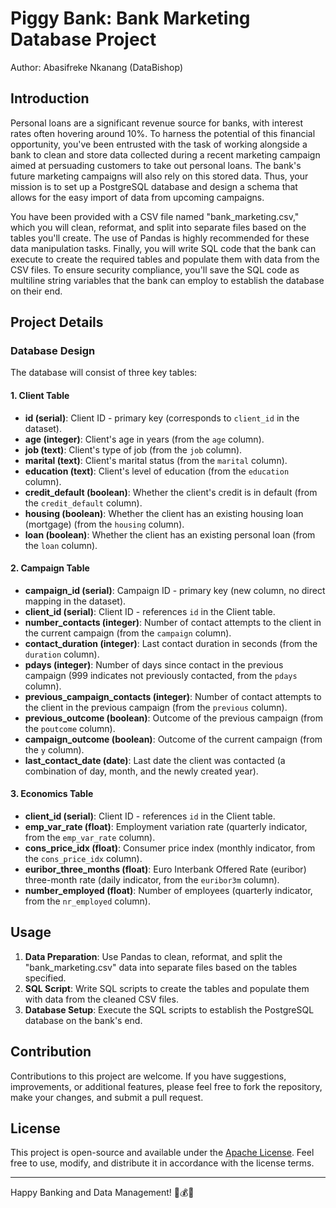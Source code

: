 # Piggy Bank: Bank Marketing Database Project
Author: Abasifreke Nkanang (DataBishop)

## Introduction

Personal loans are a significant revenue source for banks, with interest rates often hovering around 10%. To harness the potential of this financial opportunity, you've been entrusted with the task of working alongside a bank to clean and store data collected during a recent marketing campaign aimed at persuading customers to take out personal loans. The bank's future marketing campaigns will also rely on this stored data. Thus, your mission is to set up a PostgreSQL database and design a schema that allows for the easy import of data from upcoming campaigns.

You have been provided with a CSV file named "bank_marketing.csv," which you will clean, reformat, and split into separate files based on the tables you'll create. The use of Pandas is highly recommended for these data manipulation tasks. Finally, you will write SQL code that the bank can execute to create the required tables and populate them with data from the CSV files. To ensure security compliance, you'll save the SQL code as multiline string variables that the bank can employ to establish the database on their end.

## Project Details

### Database Design

The database will consist of three key tables:

#### 1. Client Table

- **id (serial)**: Client ID - primary key (corresponds to `client_id` in the dataset).
- **age (integer)**: Client's age in years (from the `age` column).
- **job (text)**: Client's type of job (from the `job` column).
- **marital (text)**: Client's marital status (from the `marital` column).
- **education (text)**: Client's level of education (from the `education` column).
- **credit_default (boolean)**: Whether the client's credit is in default (from the `credit_default` column).
- **housing (boolean)**: Whether the client has an existing housing loan (mortgage) (from the `housing` column).
- **loan (boolean)**: Whether the client has an existing personal loan (from the `loan` column).

#### 2. Campaign Table

- **campaign_id (serial)**: Campaign ID - primary key (new column, no direct mapping in the dataset).
- **client_id (serial)**: Client ID - references `id` in the Client table.
- **number_contacts (integer)**: Number of contact attempts to the client in the current campaign (from the `campaign` column).
- **contact_duration (integer)**: Last contact duration in seconds (from the `duration` column).
- **pdays (integer)**: Number of days since contact in the previous campaign (999 indicates not previously contacted, from the `pdays` column).
- **previous_campaign_contacts (integer)**: Number of contact attempts to the client in the previous campaign (from the `previous` column).
- **previous_outcome (boolean)**: Outcome of the previous campaign (from the `poutcome` column).
- **campaign_outcome (boolean)**: Outcome of the current campaign (from the `y` column).
- **last_contact_date (date)**: Last date the client was contacted (a combination of day, month, and the newly created year).

#### 3. Economics Table

- **client_id (serial)**: Client ID - references `id` in the Client table.
- **emp_var_rate (float)**: Employment variation rate (quarterly indicator, from the `emp_var_rate` column).
- **cons_price_idx (float)**: Consumer price index (monthly indicator, from the `cons_price_idx` column).
- **euribor_three_months (float)**: Euro Interbank Offered Rate (euribor) three-month rate (daily indicator, from the `euribor3m` column).
- **number_employed (float)**: Number of employees (quarterly indicator, from the `nr_employed` column).

## Usage

1. **Data Preparation**: Use Pandas to clean, reformat, and split the "bank_marketing.csv" data into separate files based on the tables specified.
2. **SQL Script**: Write SQL scripts to create the tables and populate them with data from the cleaned CSV files.
3. **Database Setup**: Execute the SQL scripts to establish the PostgreSQL database on the bank's end.

## Contribution

Contributions to this project are welcome. If you have suggestions, improvements, or additional features, please feel free to fork the repository, make your changes, and submit a pull request.

## License

This project is open-source and available under the [Apache License](LICENSE). Feel free to use, modify, and distribute it in accordance with the license terms.

---

Happy Banking and Data Management! 🐖💰🏦